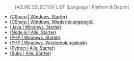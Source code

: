 > [AZURE.SELECTOR-LIST (Language | Platform & Depth)]
- [(CSharp | Windows. Starter)](sql-database-develop-dotnet-simple.md)
- [(CSharp | Windows. Wiederholungslogik)](sql-database-develop-csharp-retry-windows.md)
- [(Java | Windows. Starter)](sql-database-develop-java-simple-windows.md)
- [(Node.js | Alle. Starter)](sql-database-develop-nodejs-simple.md)
- [(PHP | Windows. Starter)](sql-database-develop-php-simple-windows.md)
- [(PHP | Windows. Wiederholungslogik)](sql-database-develop-php-retry-windows.md)
- [(Python | Alle. Starter)](sql-database-develop-python-simple.md)
- [(Ruby | Alle. Starter)](sql-database-develop-ruby-simple.md)

<!---HONumber=AcomDC_0413_2016-->